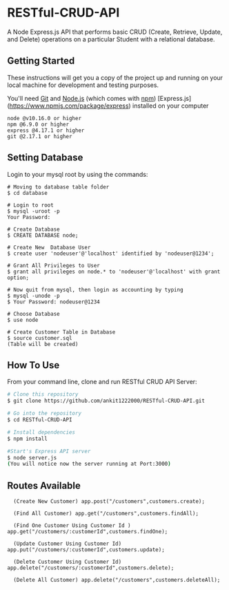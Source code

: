 # RESTful-CRUD-API
A Node Express.js API that performs basic CRUD (Create, Retrieve, Update, and Delete) operations on a particular Student with a relational database.

## Getting Started

These instructions will get you a copy of the project up and running on your local machine for development and testing purposes.

You'll need [Git](https://git-scm.com) and [Node.js](https://nodejs.org/en/download/) (which comes with [npm](http://npmjs.com))  [Express.js] (https://www.npmjs.com/package/express) installed on your computer 

```
node @v10.16.0 or higher
npm @6.9.0 or higher
express @4.17.1 or higher
git @2.17.1 or higher
```


## Setting Database

Login to your mysql root by using the commands:


```
# Moving to database table folder
$ cd database

# Login to root
$ mysql -uroot -p
Your Password:

# Create Database
$ CREATE DATABASE node;

# Create New  Database User
$ create user 'nodeuser'@'localhost' identified by 'nodeuser@1234';   

# Grant All Privileges to User
$ grant all privileges on node.* to 'nodeuser'@'localhost' with grant option;

# Now quit from mysql, then login as accounting by typing
$ mysql -unode -p
$ Your Password: nodeuser@1234

# Choose Database
$ use node

# Create Customer Table in Database
$ source customer.sql
(Table will be created)

```


## How To Use 

From your command line, clone and run RESTful CRUD API Server:

```bash
# Clone this repository
$ git clone https://github.com/ankit1222000/RESTful-CRUD-API.git

# Go into the repository
$ cd RESTful-CRUD-API

# Install dependencies
$ npm install

#Start's Express API server
$ node server.js
(You will notice now the server running at Port:3000)
```

## Routes Available

```
  (Create New Customer) app.post("/customers",customers.create);

  (Find All Customer) app.get("/customers",customers.findAll);

  (Find One Customer Using Customer Id ) app.get("/customers/:customerId",customers.findOne);

  (Update Customer Using Customer Id) app.put("/customers/:customerId",customers.update);

  (Delete Customer Using Customer Id) app.delete("/customers/:customerId",customers.delete);

  (Delete All Customer) app.delete("/customers",customers.deleteAll);

```
